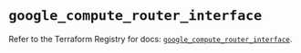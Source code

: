# `google_compute_router_interface`

Refer to the Terraform Registry for docs: [`google_compute_router_interface`](https://registry.terraform.io/providers/hashicorp/google/6.17.0/docs/resources/compute_router_interface).
